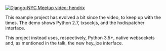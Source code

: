 [![Django-NYC Meetup video: hendrix](http://img.youtube.com/vi/92VeMkjM1TQ/0.jpg)](http://www.youtube.com/watch?v=92VeMkjM1TQ)

This example project has evolved a bit since the video, to keep up with the times.  The demo shows Python 2.7, txsockjs,
and the hxdispatcher interface.

This project instead uses, respectively, Python 3.5+, native websockets and, as mentioned in the talk, the new hey_joe interface.